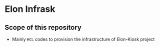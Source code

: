 # Elon Infrask

## Scope of this repository

- Mainly `HCL` codes to provision the infrastructure of Elon-Kiosk project
